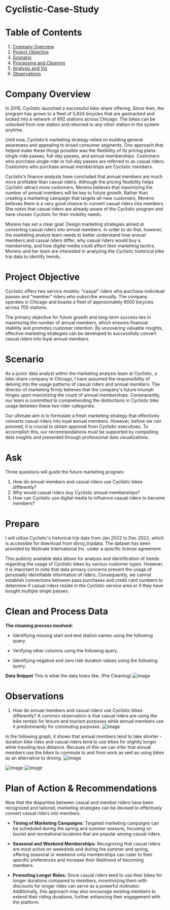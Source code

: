 # Cyclistic-Case-Study

# Table of Contents

1. [Company Overview](README.md#Company-Overview)
2. [Project Objective](README.md#business-task)
3. [Scenario](README.md#scenario)
4. [Processing and Cleaning](README.md#processing-and-cleaning)
5. [Analysis and Viz](README.md#analysis-and-viz)
6. [Observations](README.md#observations)

# Company Overview

In 2016, Cyclistic launched a successful bike-share offering. Since then, the program has grown to a fleet of 5,824 bicycles that
are geotracked and locked into a network of 692 stations across Chicago. The bikes can be unlocked from one station and
returned to any other station in the system anytime.

Until now, Cyclistic’s marketing strategy relied on building general awareness and appealing to broad consumer segments.
One approach that helped make these things possible was the flexibility of its pricing plans: single-ride passes, full-day passes,
and annual memberships. Customers who purchase single-ride or full-day passes are referred to as casual riders. Customers
who purchase annual memberships are Cyclistic members.

Cyclistic’s finance analysts have concluded that annual members are much more profitable than casual riders. Although the
pricing flexibility helps Cyclistic attract more customers, Moreno believes that maximizing the number of annual members will
be key to future growth. Rather than creating a marketing campaign that targets all-new customers, Moreno believes there is a
very good chance to convert casual riders into members. She notes that casual riders are already aware of the Cyclistic
program and have chosen Cyclistic for their mobility needs.

Moreno has set a clear goal: Design marketing strategies aimed at converting casual riders into annual members. In order to
do that, however, the marketing analyst team needs to better understand how annual members and casual riders differ, why
casual riders would buy a membership, and how digital media could affect their marketing tactics. Moreno and her team are
interested in analyzing the Cyclistic historical bike trip data to identify trends.

# Project Objective

Cyclistic offers two service models: "casual" riders who purchase individual passes and "member" riders who subscribe annually. The company operates in Chicago and boasts a fleet of approximately 6000 bicycles across 700 stations.

The primary objective for future growth and long-term success lies in maximizing the number of annual members, which ensures financial stability and promotes customer retention. By uncovering valuable insights, effective marketing strategies can be developed to successfully convert casual riders into loyal annual members.

# Scenario
As a junior data analyst within the marketing analysis team at Cyclistic, a bike-share company in Chicago, I have assumed the responsibility of delving into the usage patterns of casual riders and annual members. The director of marketing firmly believes that the company's future triumph hinges upon maximizing the count of annual memberships. Consequently, our team is committed to comprehending the distinctions in Cyclistic bike usage between these two rider categories.

Our ultimate aim is to formulate a fresh marketing strategy that effectively converts casual riders into loyal annual members. However, before we can proceed, it is crucial to obtain approval from Cyclistic executives. To accomplish this, our recommendations must be supported by compelling data insights and presented through professional data visualizations.

# Ask
Three questions will guide the future marketing program:
1. How do annual members and casual riders use Cyclistic bikes differently?
2. Why would casual riders buy Cyclistic annual memberships?
3. How can Cyclistic use digital media to influence casual riders to become members?

# Prepare
I will utilize Cyclistic's historical trip data from Jan 2022 to Dec 2022, which is accessible for download from divvy_tripdata. The dataset has been provided by Motivate International Inc. under a specific license agreement.

This publicly available data allows for analysis and identification of trends regarding the usage of Cyclistic bikes by various customer types. However, it is important to note that data privacy concerns prevent the usage of personally identifiable information of riders. Consequently, we cannot establish connections between pass purchases and credit card numbers to determine if casual riders reside in the Cyclistic service area or if they have bought multiple single passes.
# Clean and Process Data

**The cleaning process involved:**

- Identifying missing start and end station names using the following query.

- Verifying other columns using the following query.

- Identifying negative and zero ride duration values using the following query.

**Data Snippet**
This is what the data looks like. (Pre Cleaning)
![image](https://github.com/RefikAB/Cyclistic-Case-Study/blob/main/Rider%20Data%20for%20Cleaning.png)



# Observations
1. How do annual members and casual riders use Cyclistic bikes differently?
A common observation is that casual riders are using the bike rentals for leisure and tourism purposes while annual members use it predominantly for commuting purposes.
![image](https://raw.githubusercontent.com/RefikAB/Cyclistic-Case-Study/main/HourlybarGraph.PNG)

In the following graph, it shows that annual members tend to take shorter - duration bike rides and casual riders tend to use bikes for slightly longer while traveling less distance. Because of this we can infer that annual members use the bikes to commute to and from work as well as using bikes as an alternative to driving.
![image](https://raw.githubusercontent.com/RefikAB/Cyclistic-Case-Study/main/duration%26distance.PNG)

![image](https://github.com/RefikAB/Cyclistic-Case-Study/blob/main/member%26casualTrends.png)
![image](https://raw.githubusercontent.com/RefikAB/Cyclistic-Case-Study/main/seasonBarGraph.PNG)

# Plan of Action & Recommendations
Now that  the disparities between casual and member riders have been recognized and tailored, marketing strategies can be devised to effectively convert casual riders into members.

- **Timing of Marketing Campaigns:** Targeted marketing campaigns can be scheduled during the spring and summer seasons, focusing on tourist and recreational locations that are popular among casual riders.
  
- **Seasonal and Weekend Memberships:** Recognizing that casual riders are most active on weekends and during the summer and spring, offering seasonal or weekend-only memberships can cater to their specific preferences and increase their likelihood of becoming members.
  
- **Promoting Longer Rides:** Since casual riders tend to use their bikes for longer durations compared to members, incentivizing them with discounts for longer rides can serve as a powerful motivator. Additionally, this approach may also encourage existing members to extend their riding durations, further enhancing their engagement with the platform.
